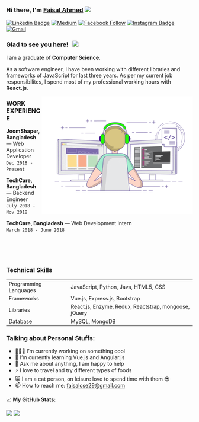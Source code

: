 ### Hi there, I'm <a href="#" target="_blank"> Faisal Ahmed</a> <img src="https://media.giphy.com/media/hvRJCLFzcasrR4ia7z/giphy.gif" width="25px">

[![Linkedin Badge](https://img.shields.io/badge/-LinkedIn-0e76a8?style=flat-square&logo=Linkedin&logoColor=white)](https://www.linkedin.com/in/faisal-ahmed29/) 
[![Medium](https://img.shields.io/badge/%20-Medium-black?color=14171A&labelColor=000&logo=medium&logoColor=fff)](https://www.linkedin.com/in/faisal-ahmed29/) 
[![Facebook Follow](https://img.shields.io/badge/%20-Facebook-black?color=14171A&labelColor=1976d2&logo=facebook&logoColor=ffffff)](https://www.facebook.com/Faisal.Ahmed.029) 
[![Instagram Badge](https://img.shields.io/badge/-Instagram-e4405f?style=flat-square&logo=Instagram&logoColor=white)](https://instagram.com/faisal.__.ahmed/)
[![Gmail](https://img.shields.io/badge/%20-@Email-black?color=14171A&labelColor=D44638&logo=gmail&logoColor=fff)](mailto:faisalcse29@gmail.com) 

### Glad to see you here! &nbsp; ![](https://visitor-badge.glitch.me/badge?page_id=fai-sal.fai-sal)

I am a graduate of **Computer Science**.

As a software engineer, I have been working with different libraries and frameworks of JavaScript for last three years. As per my current job responsibilites, I spend most of my professional working hours with **React.js**.


<img align="right" alt="GIF" src="https://github.com/fai-sal/fai-sal/blob/master/coding.gif?raw=true" width="408" height="318" />

### WORK EXPERIENCE

**JoomShaper, Bangladesh** — Web Application Developer <br>
`Dec 2018 - Present`
<br>

 **TechCare, Bangladesh** —  Backend Engineer <br>
`July 2018 - Nov 2018`
<br>

 **TechCare, Bangladesh** — Web Development Intern <br>
`March 2018 - June 2018`
<br>
<br/><br/><br/><br/>

### Technical Skills
<table>
    <tr>
        <td>Programming Languages</td>
        <td>JavaScript, Python, Java, HTML5, CSS</td>
    </tr>
    <tr>
        <td>Frameworks</td>
        <td>Vue.js, Express.js, Bootstrap</td>
    </tr>
    <tr>
        <td>Libraries</td>
        <td>React.js, Enzyme, Redux, Reactstrap, mongoose, jQuery</td>
    </tr>
    <tr>
        <td>Database</td>
        <td>MySQL, MongoDB</td>
    </tr>
</table>

### Talking about Personal Stuffs:

- 👨🏻‍💻 I’m currently working on something cool
- 🚀 I’m currently learning Vue.js and Angular.js
- 💬 Ask me about anything, I am happy to help
- ⚡ I love to travel and try different types of foods
- 😸 I am a cat person, on leisure love to spend time with them 😎
- 📫 How to reach me: faisalcse29@gmail.com


📈 **My GitHub Stats:**

<p>
<img height="180em" src="https://github-readme-stats.vercel.app/api?username=fai-sal&show_icons=true&hide_border=true&&count_private=true&include_all_commits=true" />
  <img height="180em" src="https://github-readme-stats.vercel.app/api/top-langs/?username=fai-sal&exclude_repo=KNN-Image-Classification&show_icons=true&hide_border=true&layout=compact&langs_count=8"/>
</p>

